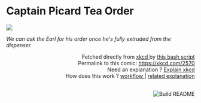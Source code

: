 # <b>Captain Picard Tea Order</b>

[![](https://imgs.xkcd.com/comics/captain_picard_tea_order.png)](https://xkcd.com/2570)

<i>We can ask the Earl for his order once he&#39;s fully extruded from the dispenser.</i>

<div align="right">
  Fetched directly from
  <a href="https://xkcd.com">
    xkcd
  </a>
  by
  <a href="https://github.com/Vanille-N/Vanille-N/blob/master/fetch">
    this bash script
  </a>
</div>
<div align="right">
  Permalink to this comic:
  <a href="https://xkcd.com/2570">
    https://xkcd.com/2570
  </a>
</div>
<div align="right">
  Need an explanation ?
  <a href="https://www.explainxkcd.com/wiki/index.php/2570">
    Explain xkcd
  </a>
</div>
<div align="right">
  How does this work ?
  <a href="https://github.com/Vanille-N/Vanille-N/blob/master/.github/workflows/build.yml">
    workflow
  </a>
  |
  <a href="https://simonwillison.net/2020/Jul/10/self-updating-profile-readme/">
    related explanation
  </a>
</div><br>

<a href="https://github.com/Vanille-N/Vanille-N/actions"><img src="https://github.com/Vanille-N/Vanille-N/workflows/Build%20README/badge.svg" align="right" alt="Build README"></a>
